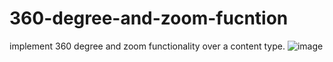 # 360-degree-and-zoom-fucntion
implement 360 degree and zoom functionality over a content type. 
![image](https://user-images.githubusercontent.com/102981342/187361136-da5f26a5-c5e3-41a7-97aa-ddd1bc90a3b1.png)

